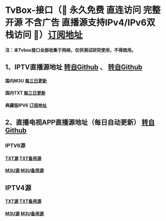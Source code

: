 # TvBox-接口（🔕 永久免费 直连访问 完整开源 不含广告 直播源支持IPv4/IPv6双栈访问 🔕）[订阅地址](https://ghp.ci/raw.githubusercontent.com/lxd-520/TvBox-/refs/heads/main/zy.txt)

#### 注：本Tvbox接口全部收集于网络，仅供测试研究使用，不得商用。






## 1、IPTV直播源地址        [转自Github](https://github.com/yuanzl77/IPTV) 、 [转自Github](https://github.com/suxuang/myIPTV)       

#### 国内M3U     [每三日更新](http://175.178.251.183:6689/live.m3u)  

#### 国内TXT     [每三日更新](http://175.178.251.183:6689/live.txt)   

#### 典藏版IPV6  [订阅地址](https://ghp.ci/raw.githubusercontent.com/suxuang/myIPTV/main/ipv6.m3u)  






## 2、直播电视APP直播源地址（每日自动更新）       [转自Github](https://github.com/vbskycn/iptv)

### IPTV6源     

#### [TXT源](https://live.zbds.top/tv/iptv6.txt)   [TXT备用源](https://ghp.ci/raw.githubusercontent.com/vbskycn/iptv/refs/heads/master/tv/iptv6.txt)

#### [M3U源](https://live.zbds.top/tv/iptv6.m3u)            [M3U备用源](https://ghp.ci/raw.githubusercontent.com/vbskycn/iptv/refs/heads/master/tv/iptv6.m3u)

## IPTV4源     

#### [TXT源](https://live.zbds.top/tv/iptv4.txt)            [TXT备用源](https://ghp.ci/raw.githubusercontent.com/vbskycn/iptv/refs/heads/master/tv/iptv4.txt)

#### [M3U源](https://live.zbds.top/tv/iptv4.m3u)            [M3U备用源](https://ghp.ci/raw.githubusercontent.com/vbskycn/iptv/refs/heads/master/tv/iptv4.m3u)

       

